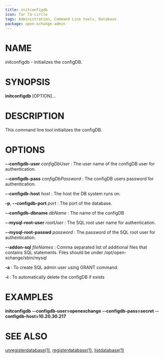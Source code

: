 ```yaml
---
title: initconfigdb
icon: far fa-circle
tags: Administration, Command Line tools, Database
package: open-xchange-admin
---
```


# NAME

initconfigdb - Initializes the configDB.

# SYNOPSIS

**initconfigdb** [OPTION]...

# DESCRIPTION

This command line tool initializes the configDB. 

# OPTIONS

**--configdb-user** *configDbUser*
: The user name of the configDB user for authentication.

**--configdb-pass** *configDbPassword*
: The configDB users password for authentication.

**--configdb-host** *host*
: The host the DB system runs on.

**-p**, **--configdb-port** *port*
: The port of the database.

**--configdb-dbname** *dbName*
: The name of the configDB

**--mysql-root-user** *rootUser*
: The SQL root user name for authentication.

**--mysql-root-passwd** *password*
: The password of the SQL root user for authentication.

**--addon-sql** *fileNames*
: Comma separated list of additional files that contains SQL statements. Files should be under /opt/open-xchange/sbin/mysql 

**-a**
: To create SQL admin user using GRANT command.

**-i**
: To automatically delete the configDB if exists

# EXAMPLES

**initconfigdb --configdb-user=openexchange --configdb-pass=secret --configdb-host=10.20.30.217**

# SEE ALSO

[unregisterdatabase(1)](unregisterdatabase), [registerdatabase(1)](registerdatabase), [listdatabase(1)](listdatabase)

